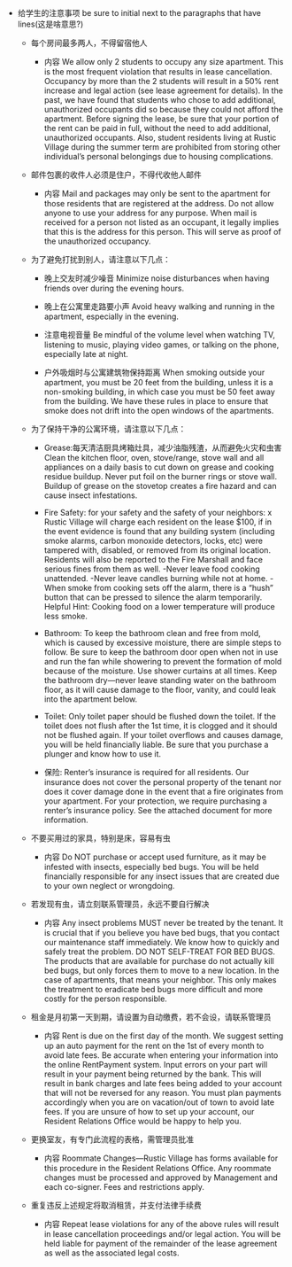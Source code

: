 - 给学生的注意事项
  be sure to initial next to the paragraphs that have lines(这是啥意思?)
    - 每个房间最多两人，不得留宿他人

        - 内容
          We allow only 2 students to occupy any size apartment. This is the most frequent violation that
results in lease cancellation. Occupancy by more than the 2 students will result in a 50% rent increase and legal action (see lease agreement for details). In the past, we have found that students who chose to add additional, unauthorized occupants did so because they could not afford the apartment. Before signing the lease, be sure that your portion of the rent can be paid in full, without the need to add additional, unauthorized occupants. Also, student residents living at Rustic Village during the summer term are prohibited from storing other individual’s personal belongings due to housing complications.
    - 邮件包裹的收件人必须是住户，不得代收他人邮件
        - 内容
          Mail and packages may only be sent to the apartment for those residents that are registered at the
address. Do not allow anyone to use your address for any purpose. When mail is received for a person not listed as an occupant, it legally implies that this is the address for this person. This will serve as proof of the unauthorized occupancy.
    - 为了避免打扰到别人，请注意以下几点：
        - 晚上交友时减少噪音
          Minimize noise disturbances when having friends over during the evening hours. 
        - 晚上在公寓里走路要小声
          Avoid heavy walking and running in the apartment, especially in the evening.
        - 注意电视音量
          Be mindful of the volume level when watching TV, listening to music, playing video games, or talking on the phone, especially late at night.

        - 户外吸烟时与公寓建筑物保持距离
          When smoking outside your apartment, you must be 20 feet from the building, unless it is a non-smoking building, in which case you must be 50 feet away from the building. We have these rules in place to ensure that smoke does not drift into the open windows of the apartments.
    - 为了保持干净的公寓环境，请注意以下几点：
        - Grease:每天清洁厨具烤箱灶具，减少油脂残渣，从而避免火灾和虫害
          Clean the kitchen floor, oven, stove/range, stove wall and all appliances on a daily basis to cut down on grease and cooking residue buildup. Never put foil on the burner rings or stove wall. Buildup of grease on the stovetop creates a fire hazard and can cause insect infestations.

        - Fire Safety:
          for your safety and the safety of your neighbors:
x	Rustic Village will charge each resident on the lease $100, if in the event evidence is found that
any building system (including smoke alarms, carbon monoxide detectors, locks, etc) were tampered with, disabled, or removed from its original location. Residents will also be reported to the Fire Marshall and face serious fines from them as well.
-Never leave food cooking unattended.
-Never leave candles burning while not at home.
-When smoke from cooking sets off the alarm, there is a “hush” button that can be pressed to silence the alarm temporarily.
Helpful Hint: Cooking food on a lower temperature will produce less smoke.
        - Bathroom:
          To keep the bathroom clean and free from mold, which is caused by excessive moisture, there are simple steps to follow. Be sure to keep the bathroom door open when not in use and run the fan while showering to prevent the formation of mold because of the moisture. Use shower curtains at all times. Keep the bathroom dry—never leave standing water on the bathroom floor, as it will cause damage to the floor, vanity, and could leak into the apartment below.
        - Toilet:
          Only toilet paper should be flushed down the toilet. If the toilet does not flush after the 1st time, it is clogged and it should not be flushed again. If your toilet overflows and causes damage, you will be held financially liable. Be sure that you purchase a plunger and know how to use it.

        - 保险:
          Renter’s insurance is required for all residents. Our insurance does not cover the personal property of the tenant nor does it cover damage done in the event that a fire originates from your apartment. For your protection, we require purchasing a renter’s insurance policy. See the attached document for more information.
    - 不要买用过的家具，特别是床，容易有虫
        - 内容
          Do NOT purchase or accept used furniture, as it may be infested with insects, especially bed bugs. You will be held financially responsible for any insect issues that are created due to your own neglect or wrongdoing.
    - 若发现有虫，请立刻联系管理员，永远不要自行解决
        - 内容
          Any insect problems MUST never be treated by the tenant. It is crucial that if you believe you have bed bugs, that you contact our maintenance staff immediately. We know how to quickly and safely treat the problem. DO NOT SELF-TREAT FOR BED BUGS. The products that are available for purchase do not actually kill bed bugs, but only forces them to move to a new location. In the case of apartments, that means your neighbor. This only makes the treatment to eradicate bed bugs more difficult and more costly for the person responsible.
    - 租金是月初第一天到期，请设置为自动缴费，若不会设，请联系管理员
        - 内容
          Rent is due on the first day of the month. We suggest setting up an auto payment for the rent on
the 1st of every month to avoid late fees. Be accurate when entering your information into the online RentPayment system. Input errors on your part will result in your payment being returned by the bank. This will result in bank charges and late fees being added to your account that will not be reversed for any reason. You must plan payments accordingly when you are on vacation/out of town to avoid late fees. If you are unsure of how to set up your account, our Resident Relations Office would be happy to help you.
    - 更换室友，有专门此流程的表格，需管理员批准
        - 内容
          Roommate Changes—Rustic Village has forms available for this procedure in the Resident
Relations Office. Any roommate changes must be processed and approved by Management and each co-signer. Fees and restrictions apply.
    - 重复违反上述规定将取消租赁，并支付法律手续费
        - 内容
          Repeat lease violations for any of the above rules will result in lease cancellation proceedings
and/or legal action. You will be held liable for payment of the remainder of the lease agreement as well as the associated legal costs.

